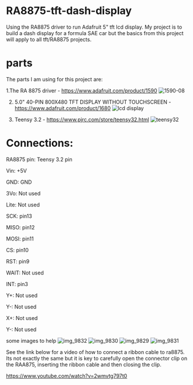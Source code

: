# RA8875-tft-dash-display
Using the RA8875 driver to run Adafruit 5" tft lcd display. My project is to build a dash display for a formula SAE car but the basics from this project will apply to all tft/RA8875 projects.

# parts
The parts I am using for this project are:

1.The RA 8875 driver - https://www.adafruit.com/product/1590
![1590-08](https://user-images.githubusercontent.com/43940356/47516546-b841b800-d853-11e8-8208-4cf2bbfa796e.jpg)

2. 5.0" 40-PIN 800X480 TFT DISPLAY WITHOUT TOUCHSCREEN - https://www.adafruit.com/product/1680
![lcd display](https://user-images.githubusercontent.com/43940356/47517324-d4deef80-d855-11e8-8a92-93e77edd48d3.jpg)

3. Teensy 3.2 - https://www.pjrc.com/store/teensy32.html
![teensy32](https://user-images.githubusercontent.com/43940356/47517437-330bd280-d856-11e8-8871-3d8b3cc98af7.jpg)


# Connections:
RA8875 pin: Teensy 3.2 pin

Vin: +5V

GND: GND

3Vo: Not used 

Lite: Not used

SCK: pin13

MISO: pin12

MOSI: pin11

CS: pin10

RST: pin9

WAIT: Not used

INT: pin3

Y+: Not used

Y-: Not used

X+: Not used

Y-: Not used

some images to help
![img_9832](https://user-images.githubusercontent.com/43940356/47524388-81c26800-d868-11e8-90df-9ccc8db05738.JPG)
![img_9830](https://user-images.githubusercontent.com/43940356/47524461-addde900-d868-11e8-9a69-df726bc4b72f.JPG)
![img_9829](https://user-images.githubusercontent.com/43940356/47524462-addde900-d868-11e8-8d28-9dcef90a4037.jpg)
![img_9831](https://user-images.githubusercontent.com/43940356/47524463-addde900-d868-11e8-877c-2a2a1a0a1735.JPG)

See the link below for a video of how to connect a ribbon cable to ra8875. Its not exactly the same but it is key to carefully open the connector clip on the RAA875, inserting the ribbon cable and then closing the clip. 

https://www.youtube.com/watch?v=2wmvtg797t0
